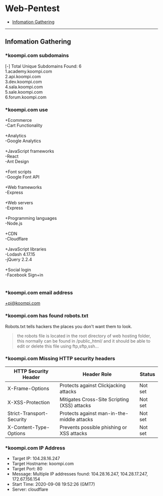 Web-Pentest
=======================

* [Infomation Gathering](#infomation-gathering)

---

Infomation Gathering
------

### *koompi.com subdomains
[-] Total Unique Subdomains Found: 6 <br>
1.academy.koompi.com<br>
2.api.koompi.com<br>
3.dev.koompi.com<br>
4.sala.koompi.com<br>
5.sale.koompi.com<br>
6.forum.koompi.com<br>

### *koompi.com use
+Ecommerce<br>
-Cart Functionality<br><br>
+Analytics<br>
-Google Analytics<br><br>
+JavaScript frameworks<br>
-React<br>
-Ant Design<br><br>
+Font scripts<br>
-Google Font API<br><br>
+Web frameworks<br>
-Express<br><br>
+Web servers<br>
-Express<br><br>
+Programming languages<br>
-Node.js<br><br>
+CDN<br>
-Cloudflare<br><br>
+JavaScript libraries<br>
-Lodash 4.17.15<br>
-jQuery 2.2.4<br><br>
+Social login<br>
-Facebook Sign+in<br><br>

### *koompi.com email address
+pi@koompi.com

### *koompi.com has found robots.txt
 Robots.txt tells hackers the places you don't want them to look.
> the robots file is located in the root directory of web hosting folder, this normally can be found in /public_html/ and it should be able to edit or delete this file using ftp,sftp,ssh...

### *koompi.com Missing HTTP security headers
| HTTP Security Header| Header Role	| Status |
|---|---|---|
|X-Frame-Options|	Protects against Clickjacking attacks|	Not set|
|X-XSS-Protection|	Mitigates Cross-Site Scripting (XSS) attacks	|Not set|
|Strict-Transport-Security|	Protects against man-in-the-middle attacks|	Not set|
|X-Content-Type-Options|	Prevents possible phishing or XSS attacks|	Not set|

### *koompi.com IP Address
+ Target IP:          104.28.16.247 <br>
+ Target Hostname:    koompi.com<br>
+ Target Port:        80<br>
+ Message:            Multiple IP addresses found: 104.28.16.247, 104.28.17.247, 172.67.156.154<br>
+ Start Time:         2020-09-08 19:52:26 (GMT7)<br>
+ Server: cloudflare<br>

